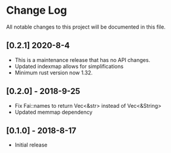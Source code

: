 # Change Log
All notable changes to this project will be documented in this file.

## [0.2.1] 2020-8-4
- This is a maintenance release that has no API changes.
- Updated indexmap allows for simplifications
- Minimum rust version now 1.32.

## [0.2.0] - 2018-9-25
- Fix Fai::names to return Vec<&str> instead of Vec<&String>
- Updated memmap dependency

## [0.1.0] - 2018-8-17
- Initial release
